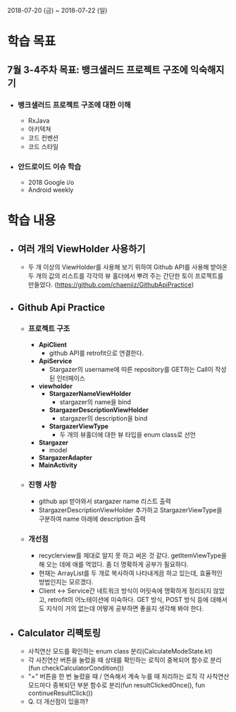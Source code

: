 2018-07-20 (금) ~ 2018-07-22 (일)

# 학습 목표

## 7월 3-4주차 목표: 뱅크샐러드 프로젝트 구조에 익숙해지기

- ### 뱅크샐러드 프로젝트 구조에 대한 이해

  - RxJava
  - 아키텍쳐
  - 코드 컨벤션
  - 코드 스타일

- ### 안드로이드 이슈 학습

  - 2018 Google i/o
  - Android weekly

# 학습 내용

- ## 여러 개의 ViewHolder 사용하기

  - 두 개 이상의 ViewHolder를 사용해 보기 위하여 Github API를 사용해 받아온 두 개의 값의 리스트를 각각의 뷰 홀더에서 뿌려 주는 간단한 토이 프로젝트를 만들었다. (https://github.com/chaeniiz/GithubApiPractice)



- ## Github Api Practice

  - ### 프로젝트 구조

    - **ApiClient**
      - github API를 retrofit으로 연결한다.
    - **ApiService**
      - Stargazer의 username에 따른 repository를 GET하는 Call이 작성된 인터페이스
    - **viewholder**
      - **StargazerNameViewHolder**
        - stargazer의 name을 bind
      - **StargazerDescriptionViewHolder**
        - stargazer의 description을 bind
      - **StargazerViewType**
        - 두 개의 뷰홀더에 대한 뷰 타입을 enum class로 선언
    - **Stargazer**
      - model
    - **StargazerAdapter**
    - **MainActivity**

  - ### 진행 사항

    - github api 받아와서 stargazer name 리스트 출력
    - StargazerDescriptionViewHolder 추가하고 StargazerViewType을 구분하여 name 아래에 description 출력

  - ### 개선점

    - recyclerview를 제대로 알지 못 하고 써온 것 같다. getItemViewType을 해 오는 데에 애를 먹었다. 좀 더 명확하게 공부가 필요하다.
    - 현재는 ArrayList를 두 개로 복사하여 나타내게끔 하고 있는데, 효율적인 방법인지는 모르겠다.
    - Client <-> Service간 네트워크 방식이 머릿속에 명확하게 정리되지 않았고, retrofit의 어노테이션에 미숙하다. GET 방식, POST 방식 등에 대해서도 지식이 거의 없는데 어떻게 공부하면 좋을지 생각해 봐야 한다.

    

- ## Calculator 리팩토링

  - 사칙연산 모드를 확인하는 enum class 분리(CalculateModeState.kt)
  - 각 사친연산 버튼을 눌렀을 때 상태를 확인하는 로직이 중복되어 함수로 분리(fun checkCalculatorCondition())
  - "=" 버튼을 한 번 눌렀을 때 / 연속해서 계속 누를 때 처리하는 로직 각 사칙연산 모드마다 중복되던 부분 함수로 분리(fun resultClickedOnce(), fun continueResultClick())
  - Q. 더 개선점이 있을까?
